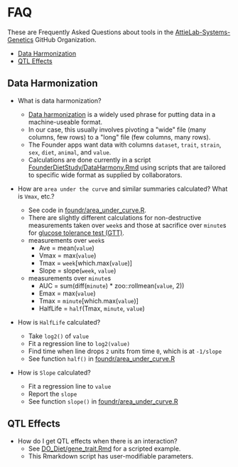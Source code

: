 # FAQ

These are Frequently Asked Questions about tools in the
[AttieLab-Systems-Genetics](https://github/AttieLab-Systems-Genetics)
GitHub Organization.

- [Data Harmonization](#data-harmonization)
- [QTL Effects](#qtl-effects)

## Data Harmonization

- What is data harmonization?
  + [Data harmonization](https://www.icpsr.umich.edu/web/pages/DSDR/harmonization.html) is a widely used phrase for putting data in a machine-useable format.
  + In our case, this usually involves pivoting a "wide" file (many columns, few rows) to a "long" file (few columns, many rows).
  + The Founder apps want data with columns `dataset`, `trait`, `strain`, `sex`, `diet`, `animal`, and `value`.
  + Calculations are done currently in a script [FounderDietStudy/DataHarmony.Rmd](https://github.com/AttieLab-Systems-Genetics/FounderDietStudy/blob/main/DataHarmony.Rmd) using scripts that are tailored to specific wide format as supplied by collaborators.

- How are `area under the curve` and similar summaries calculated? What is `Vmax`, etc.?
  + See code in [foundr/area_under_curve.R](https://github.com/AttieLab-Systems-Genetics/foundr/blob/main/R/area_under_curve.R).
  + There are slightly different calculations for non-destructive measurements taken over `week`s and those at sacrifice over `minute`s for [glucose tolerance test (GTT)](https://www.ncbi.nlm.nih.gov/books/NBK279331/).
  + measurements over `week`s
    + Ave = mean(`value`)
    + Vmax = max(`value`)
    + Tmax = `week`[which.max(`value`)]
    + Slope = slope(`week`, `value`)
  + measurements over `minute`s
    + AUC = sum(diff(`minute`) * zoo::rollmean(`value`, 2))
    + Emax = max(`value`)
    + Tmax = `minute`[which.max(`value`)]
    + HalfLife = `half`(Tmax, `minute`, `value`)
- How is `HalfLife` calculated?
  + Take `log2()` of `value`
  + Fit a regression line to `log2(value)`
  + Find time when line drops `2` units from time `0`, which is at `-1/slope`
  + See function `half()` in [foundr/area_under_curve.R](https://github.com/AttieLab-Systems-Genetics/foundr/blob/main/R/area_under_curve.R)
- How is `Slope` calculated?
  + Fit a regression line to `value`
  + Report the `slope`
  + See function `slope()` in [foundr/area_under_curve.R](https://github.com/AttieLab-Systems-Genetics/foundr/blob/main/R/area_under_curve.R)
  
## QTL Effects

- How do I get QTL effects when there is an interaction?
  + See [DO_Diet/gene_trait.Rmd](https://github.com/AttieLab-Systems-Genetics/DO_Diet/blob/master/gene_trait.Rmd) for a scripted example.
  + This Rmarkdown script has user-modifiable parameters.
  
